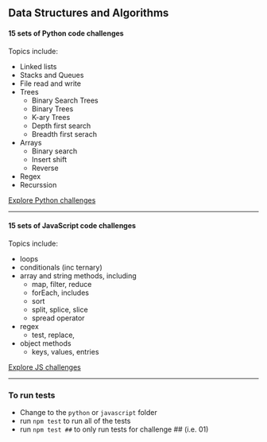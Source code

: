 ## Data Structures and Algorithms

#### 15 sets of Python code challenges
Topics include:
- Linked lists
- Stacks and Queues
- File read and write
- Trees
  - Binary Search Trees
  - Binary Trees
  - K-ary Trees
  - Depth first search
  - Breadth first serach
- Arrays
  - Binary search
  - Insert shift
  - Reverse
- Regex
- Recurssion

[Explore Python challenges](./python/)

---

#### 15 sets of JavaScript code challenges
Topics include:
- loops
- conditionals (inc ternary)
- array and string methods, including
  - map, filter, reduce
  - forEach, includes
  - sort
  - split, splice, slice
  - spread operator
- regex
  - test, replace, 
- object methods
  - keys, values, entries

[Explore JS challenges](./javascript/code-challenges/)

---

### To run tests

- Change to the `python` or `javascript` folder
- run `npm test` to run all of the tests
- run `npm test ##` to only run tests for challenge ## (i.e. 01)
